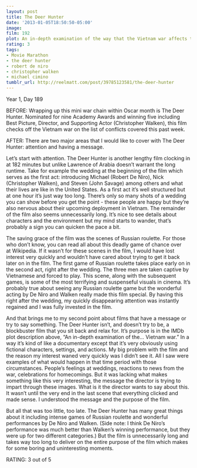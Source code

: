 ```yaml
---
layout: post
title: The Deer Hunter
date: '2013-01-05T18:50:50-05:00'
image: 
film: 192
plot: An in-depth examination of the way that the Vietnam war affects the lives of people in a small industrial town in the USA.
rating: 3
tags:
- Movie Marathon
- the deer hunter
- robert de niro
- christopher walken
- michael cimino
tumblr_url: http://reelmatt.com/post/39785123581/the-deer-hunter
---
```


Year 1, Day 189

BEFORE: Wrapping up this mini war chain within Oscar month is The Deer Hunter. Nominated for nine Academy Awards and winning five including Best Picture, Director, and Supporting Actor (Christopher Walken), this film checks off the Vietnam war on the list of conflicts covered this past week.

AFTER: There are two major areas that I would like to cover with The Deer Hunter: attention and having a message.

Let’s start with attention. The Deer Hunter is another lengthy film clocking in at 182 minutes but unlike Lawrence of Arabia doesn’t warrant the long runtime. Take for example the wedding at the beginning of the film which serves as the first act: introducing Michael (Robert De Niro), Nick (Christopher Walken), and Steven (John Savage) among others and what their lives are like in the United States. As a first act it’s well structured but at one hour it’s just way too long. There’s only so many shots of a wedding you can show before you get the point - these people are happy but they’re also nervous about their upcoming deployment in Vietnam. The remainder of the film also seems unnecessarily long. It’s nice to see details about characters and the environment but my mind starts to wander, that’s probably a sign you can quicken the pace a bit.

The saving grace of the film was the scenes of Russian roulette. For those who don’t know, you can read all about this deadly game of chance over at Wikipedia. If it wasn’t for these scenes in the film, I would have lost interest very quickly and wouldn’t have cared about trying to get it back later on in the film. The first game of Russian roulette takes place early on in the second act, right after the wedding. The three men are taken captive by Vietnamese and forced to play. This scene, along with the subsequent games, is some of the most terrifying and suspenseful visuals in cinema. It’s probably true about seeing any Russian roulette game but the wonderful acting by De Niro and Walken really made this film special. By having this right after the wedding, my quickly disappearing attention was instantly regained and I was fully invested in the film.

And that brings me to my second point about films that have a message or try to say something. The Deer Hunter isn’t, and doesn’t try to be, a blockbuster film that you sit back and relax for. It’s purpose is in the IMDb plot description above, “An in-depth examination of the… Vietnam war.” In a way it’s kind of like a documentary except that it’s very obviously using fictional characters, settings, and actions. My big problem with the film and the reason my interest waned very quickly was I didn’t see it. All I saw were examples of what would happen in that time period with those circumstances. People’s feelings at weddings, reactions to news from the war, celebrations for homecomings. But it was lacking what makes something like this very interesting, the message the director is trying to impart through these images. What is it the director wants to say about this. It wasn’t until the very end in the last scene that everything clicked and made sense. I understood the message and the purpose of the film.

But all that was too little, too late. The Deer Hunter has many great things about it including intense games of Russian roulette and wonderful performances by De Niro and Walken. (Side note: I think De Niro’s performance was much better than Walken’s winning performance, but they were up for two different categories.) But the film is unnecessarily long and takes way too long to deliver on the entire purpose of the film which makes for some boring and uninteresting moments.

RATING: 3 out of 5
